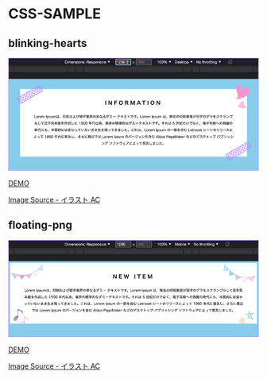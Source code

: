 # CSS-SAMPLE

## blinking-hearts

<img src="https://github.com/tsuyu0102/css-sample/blob/main/blinking-hearts/screenshot.png">

<a href="https://tsuyu0102.github.io/css-sample/blinking-hearts/index.html">DEMO</a>

<a href="https://www.ac-illust.com/main/detail.php?id=23388725&word=%E3%82%B7%E3%83%B3%E3%83%97%E3%83%AB%E5%8F%AF%E6%84%9B%E3%81%84%E3%81%82%E3%81%97%E3%82%89%E3%81%84%E3%82%BB%E3%83%83%E3%83%88#goog_rewarded">Image Source - イラスト AC</a>

## floating-png

<img src="https://github.com/tsuyu0102/css-sample/blob/main/floating-png/screenshot.png">

<a href="https://tsuyu0102.github.io/css-sample/floating-png/index.html">DEMO</a>

<a href="https://www.ac-illust.com/main/detail.php?id=23388725&word=%E3%82%B7%E3%83%B3%E3%83%97%E3%83%AB%E5%8F%AF%E6%84%9B%E3%81%84%E3%81%82%E3%81%97%E3%82%89%E3%81%84%E3%82%BB%E3%83%83%E3%83%88#goog_rewarded">Image Source - イラスト AC</a>
